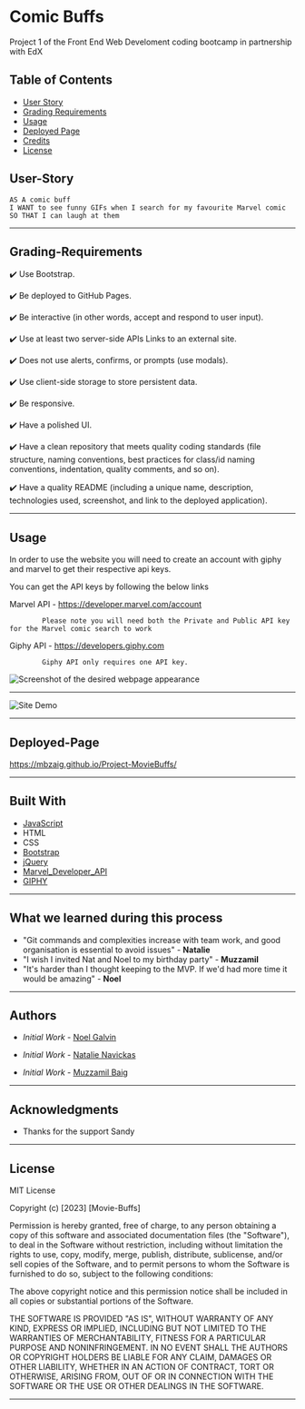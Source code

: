 # Comic Buffs
Project 1 of the Front End Web Develoment coding bootcamp in partnership with EdX



## Table of Contents 

- [User Story](#User-Story)
- [Grading Requirements](#Grading-Requirements)
- [Usage](#usage)
- [Deployed Page](#Deployed-Page)
- [Credits](#Authors)
- [License](#license)


## User-Story

```
AS A comic buff
I WANT to see funny GIFs when I search for my favourite Marvel comic
SO THAT I can laugh at them
```
---
## Grading-Requirements

✔️ Use Bootstrap.

✔️ Be deployed to GitHub Pages.

✔️ Be interactive (in other words, accept and respond to user input).

✔️ Use at least two server-side APIs Links to an external site.

✔️ Does not use alerts, confirms, or prompts (use modals).

✔️ Use client-side storage to store persistent data.

✔️ Be responsive.

✔️ Have a polished UI.

✔️ Have a clean repository that meets quality coding standards (file structure, naming conventions, best practices for class/id naming conventions, indentation, quality comments, and so on).

✔️ Have a quality README (including a unique name, description, technologies used, screenshot, and link to the deployed application).


---
## Usage


In order to use the website you will need to create an account with giphy and marvel to get their respective api keys.

You can get the API keys by following the below links

Marvel API - https://developer.marvel.com/account

            Please note you will need both the Private and Public API key for the Marvel comic search to work


Giphy API - https://developers.giphy.com

            Giphy API only requires one API key.



![Screenshot of the desired webpage appearance](./assets/images/functionality-screenshot.PNG)

---

![Site Demo](./assets/images/siteDemo.gif)

---
## Deployed-Page
https://mbzaig.github.io/Project-MovieBuffs/

---
## Built With

* [JavaScript](https://www.javascript.com/)
* HTML
* CSS
* [Bootstrap](https://getbootstrap.com/)
* [jQuery](https://jquery.com/)
* [Marvel_Developer_API](https://developer.marvel.com/)
* [GIPHY](https://developers.giphy.com/explorer/)

---
## What we learned during this process

* "Git commands and complexities increase with team work, and good organisation is essential to avoid issues" - **Natalie**
* "I wish I invited Nat and Noel to my birthday party" - **Muzzamil**
* "It's harder than I thought keeping to the MVP. If we'd had more time it would be amazing" - **Noel**

---
## Authors

* *Initial Work* - [Noel Galvin](https://github.com/ngalvin1991)

* *Initial Work* - [Natalie Navickas](https://github.com/NNavickas)

* *Initial Work* - [Muzzamil Baig](https://github.com/mbzaig)

---
## Acknowledgments

* Thanks for the support Sandy

---
## License

MIT License

Copyright (c) [2023] [Movie-Buffs]

Permission is hereby granted, free of charge, to any person obtaining a copy
of this software and associated documentation files (the "Software"), to deal
in the Software without restriction, including without limitation the rights
to use, copy, modify, merge, publish, distribute, sublicense, and/or sell
copies of the Software, and to permit persons to whom the Software is
furnished to do so, subject to the following conditions:

The above copyright notice and this permission notice shall be included in all
copies or substantial portions of the Software.

THE SOFTWARE IS PROVIDED "AS IS", WITHOUT WARRANTY OF ANY KIND, EXPRESS OR
IMPLIED, INCLUDING BUT NOT LIMITED TO THE WARRANTIES OF MERCHANTABILITY,
FITNESS FOR A PARTICULAR PURPOSE AND NONINFRINGEMENT. IN NO EVENT SHALL THE
AUTHORS OR COPYRIGHT HOLDERS BE LIABLE FOR ANY CLAIM, DAMAGES OR OTHER
LIABILITY, WHETHER IN AN ACTION OF CONTRACT, TORT OR OTHERWISE, ARISING FROM,
OUT OF OR IN CONNECTION WITH THE SOFTWARE OR THE USE OR OTHER DEALINGS IN THE
SOFTWARE.

---
